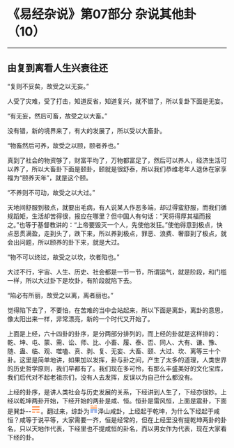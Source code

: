 # 《易经杂说》第07部分 杂说其他卦（10）

------

## 由复到离看人生兴衰往还

“复则不妥矣，故受之以无妄。”

人受了灾难，受了打击，知道反省，知道复兴，就不错了，所以复卦下面是无妄。

“有无妄，然后可畜，故受之以大畜。”

没有错，新的境界来了，有大的发展了，所以受以大畜卦。

“物畜然后可养，故受之以颐，颐者养也。”

真到了社会的物资够了，财富平均了，万物都富足了，然后可以养人，经济生活可以养了，所以大畜卦下面是颐卦，颐就是很舒泰，所以我们恭维老年人退休在家享福为“颐养天年”，就是这个颐。

“不养则不可动，故受之以大过。”

天地间舒服到极点，就要出毛病，有人说某人作恶多端，却过得蛮舒服，而我们循规蹈矩，生活却苦得很，报应在哪里？但中国人有句话：“天将得厚其福而报之。”也等于基督教讲的：“上帝要毁灭一个人，先使他发狂。”使他得意到极点，快点恶贯满盈，走到头了，跌下来，所以养到极点，罪恶、浪费、奢靡到了极点，就会出问题，所以颐养的卦下来，就是大过。

“物不可以终过，故受之以坎，坎者陷也。”

大过不行，宇宙、人生、历史、社会都是一节一节，所谓运气，就是阶段，和门槛一样，所以大过卦下是坎卦，有阶段就陷下去。

“陷必有所丽，故受之以离，离者丽也。”

觉得陷下去了，不要怕，在苦难的当中会站起来，所以下面是离卦，离卦的意思，像太阳出来一样，非常漂亮，新的一个时代又开始了。

上面是上经，六十四卦的卦序，是分两部分排列的，而上经的卦就是这样排的：乾、坤、屯、蒙、需、讼、师、比、小畜、履、泰、否、同人、大有、谦、豫、随、蛊、临、观、噬嗑、贲、剥、复、无妄、大畜、颐、大过、坎、离等三十个卦。这里是简单地讲，如果加以发挥，卦与卦之间，产生了太多的道理，人类世界的历史哲学原则，我们早都有了。我们现在多可怜，有那么丰盛美好的文化宝库，我们后代对不起老祖宗们，没有人去发挥，反误以为自己什么都没有。

上经的卦序，是讲人类社会与历史发展的关系，下经讲到人生了，下经亦很妙。上经以乾坤两卦开始，下经开始的两卦是咸、恒。恒卦是雷风恒，上面是震卦，下面是巽卦--![img](%E7%94%B1%E5%A4%8D%E5%88%B0%E7%A6%BB%E7%9C%8B%E4%BA%BA%E7%94%9F%E5%85%B4%E8%A1%B0%E5%BE%80%E8%BF%98/guared5.png)。翻过来，综卦为![img](%E7%94%B1%E5%A4%8D%E5%88%B0%E7%A6%BB%E7%9C%8B%E4%BA%BA%E7%94%9F%E5%85%B4%E8%A1%B0%E5%BE%80%E8%BF%98/gua31.png)泽山咸卦，上经起于乾坤，为什么下经起于咸恒？咸等于说平等，大家需要一齐，恒是经常的，但在上经里没有提乾坤两卦的卦名，只以天地作代表，下经里也不提咸恒的卦名，而以男女作为代表，现在大家看下经的卦。